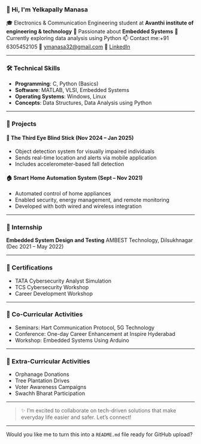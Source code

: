 
### 👋 Hi, I'm Yelkapally Manasa

🎓 Electronics & Communication Engineering student at **Avanthi institute of engineering & technology**
📍 Passionate about **Embedded Systems**
🌱 Currently exploring data analysis using Python
📫 Contact me:+91 6305452105
📧 [ymanasa32@gmail.com](mailto:ymanasa32@gmail.com)
🔗 [LinkedIn](https://linkedin.com/in/manasa-yelkapally)

---

### 🛠️ Technical Skills

* **Programming**: C, Python (Basics)
* **Software**: MATLAB, VLSI, Embedded Systems
* **Operating Systems**: Windows, Linux
* **Concepts**: Data Structures, Data Analysis using Python

---

### 💼 Projects

#### 🦯 The Third Eye Blind Stick (Nov 2024 – Jan 2025)

* Object detection system for visually impaired individuals
* Sends real-time location and alerts via mobile application
* Includes accelerometer-based fall detection

#### 🏠 Smart Home Automation System (Sept – Nov 2021)

* Automated control of home appliances
* Enabled security, energy management, and remote monitoring
* Developed with both wired and wireless integration

---

### 🧪 Internship

**Embedded System Design and Testing**
AMBEST Technology, Dilsukhnagar (Dec 2021 – May 2022)

---

### 🏅 Certifications

* TATA Cybersecurity Analyst Simulation
* TCS Cybersecurity Workshop
* Career Development Workshop

---

### 🎤 Co-Curricular Activities

* Seminars: Hart Communication Protocol, 5G Technology
* Conference: One-day Career Enhancement at Inspire Hyderabad
* Workshop: Embedded Systems Using Arduino

---

### 🌱 Extra-Curricular Activities

* Orphanage Donations
* Tree Plantation Drives
* Voter Awareness Campaigns
* Swachh Bharat Participation

---

> ✨ I’m excited to collaborate on tech-driven solutions that make everyday life easier and safer. Let’s connect!

---

Would you like me to turn this into a `README.md` file ready for GitHub upload?
